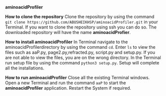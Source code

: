**aminoacidProfiler**

**How to clone the repository**
Clone the repository by using the command ```git clone https://github.com/ABUSHEIKHSP/aminoacidProfiler.git``` in your Terminal.
If you want to clone the repository using ssh you can do so.
The downloaded repository will have the name **aminoacidProfier**.

**How to install aminoacidProfiler**
In Terminal navigate to the aminoacidProfilerdirectory by using the command ``cd``.
Enter ```ls``` to view the files such as aaP.py, page2.py,refracted.py, script.py and setup.py.
If you are not able to view the files, you are on the wrong directory.
In the Terminal run setup file by using the command ```python3 setup.py```.
Setup will complete all the installations.

**How to run aminoacidProfiler**
Close all the existing Terminal windows.
Open a new Terminal and run the command ```aaP``` to start the **aminoacidProfiler** application.
Restart the System if required.
